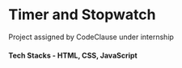 # Timer and Stopwatch
Project assigned by CodeClause under internship
#### Tech Stacks - HTML, CSS, JavaScript

